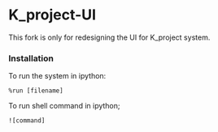 # K_project-UI

This fork is only for redesigning the UI for K_project system.

### Installation

To run the system in ipython:

```
%run [filename]
```

To run shell command in ipython;

```
![command]
```
